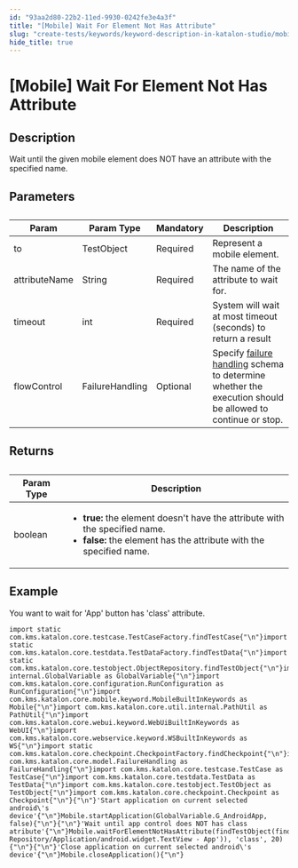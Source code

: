 ```yaml
---
id: "93aa2d80-22b2-11ed-9930-0242fe3e4a3f"
title: "[Mobile] Wait For Element Not Has Attribute"
slug: "create-tests/keywords/keyword-description-in-katalon-studio/mobile-keywords/mobile-wait-for-element-not-has-attribute"
hide_title: true
---
```


# <a id="id_0" class="anchor_top_offset"/><a id="ariaid-title1" class="anchor_top_offset"/>[Mobile] Wait For Element Not Has Attribute


## <a id="id_0__id_1" class="anchor_top_offset"/>Description

              
<p xmlns="http://www.w3.org/1999/xhtml" className="p">Wait until the given mobile element does NOT have an attribute   with the specified name.</p> 
      

## <a id="id_0__id_2" class="anchor_top_offset"/>Parameters

              
<table xmlns="http://www.w3.org/1999/xhtml" className="table anchor_top_offset" id="id_0__693bb8a1-1c1b-4f83-aadb-2bab4e905baf"><caption /><thead className="thead"><tr className><th className="entry anchor_top_offset" id="id_0__693bb8a1-1c1b-4f83-aadb-2bab4e905baf__entry__1">Param</th><th className="entry anchor_top_offset" id="id_0__693bb8a1-1c1b-4f83-aadb-2bab4e905baf__entry__2">Param Type</th><th className="entry anchor_top_offset" id="id_0__693bb8a1-1c1b-4f83-aadb-2bab4e905baf__entry__3">Mandatory</th><th className="entry anchor_top_offset" id="id_0__693bb8a1-1c1b-4f83-aadb-2bab4e905baf__entry__4">Description</th></tr></thead><tbody className="tbody"><tr className><td className="entry" headers="id_0__693bb8a1-1c1b-4f83-aadb-2bab4e905baf__entry__1 id_0__693bb8a1-1c1b-4f83-aadb-2bab4e905baf__entry__2 id_0__693bb8a1-1c1b-4f83-aadb-2bab4e905baf__entry__3 id_0__693bb8a1-1c1b-4f83-aadb-2bab4e905baf__entry__4 ">to</td><td className="entry" headers="id_0__693bb8a1-1c1b-4f83-aadb-2bab4e905baf__entry__1 id_0__693bb8a1-1c1b-4f83-aadb-2bab4e905baf__entry__2 id_0__693bb8a1-1c1b-4f83-aadb-2bab4e905baf__entry__3 id_0__693bb8a1-1c1b-4f83-aadb-2bab4e905baf__entry__4 ">TestObject</td><td className="entry" headers="id_0__693bb8a1-1c1b-4f83-aadb-2bab4e905baf__entry__1 id_0__693bb8a1-1c1b-4f83-aadb-2bab4e905baf__entry__2 id_0__693bb8a1-1c1b-4f83-aadb-2bab4e905baf__entry__3 id_0__693bb8a1-1c1b-4f83-aadb-2bab4e905baf__entry__4 ">Required</td><td className="entry" headers="id_0__693bb8a1-1c1b-4f83-aadb-2bab4e905baf__entry__1 id_0__693bb8a1-1c1b-4f83-aadb-2bab4e905baf__entry__2 id_0__693bb8a1-1c1b-4f83-aadb-2bab4e905baf__entry__3 id_0__693bb8a1-1c1b-4f83-aadb-2bab4e905baf__entry__4 ">Represent a mobile element.</td></tr><tr className><td className="entry" headers="id_0__693bb8a1-1c1b-4f83-aadb-2bab4e905baf__entry__1 id_0__693bb8a1-1c1b-4f83-aadb-2bab4e905baf__entry__2 id_0__693bb8a1-1c1b-4f83-aadb-2bab4e905baf__entry__3 id_0__693bb8a1-1c1b-4f83-aadb-2bab4e905baf__entry__4 ">attributeName</td><td className="entry" headers="id_0__693bb8a1-1c1b-4f83-aadb-2bab4e905baf__entry__1 id_0__693bb8a1-1c1b-4f83-aadb-2bab4e905baf__entry__2 id_0__693bb8a1-1c1b-4f83-aadb-2bab4e905baf__entry__3 id_0__693bb8a1-1c1b-4f83-aadb-2bab4e905baf__entry__4 ">String</td><td className="entry" headers="id_0__693bb8a1-1c1b-4f83-aadb-2bab4e905baf__entry__1 id_0__693bb8a1-1c1b-4f83-aadb-2bab4e905baf__entry__2 id_0__693bb8a1-1c1b-4f83-aadb-2bab4e905baf__entry__3 id_0__693bb8a1-1c1b-4f83-aadb-2bab4e905baf__entry__4 ">Required</td><td className="entry" headers="id_0__693bb8a1-1c1b-4f83-aadb-2bab4e905baf__entry__1 id_0__693bb8a1-1c1b-4f83-aadb-2bab4e905baf__entry__2 id_0__693bb8a1-1c1b-4f83-aadb-2bab4e905baf__entry__3 id_0__693bb8a1-1c1b-4f83-aadb-2bab4e905baf__entry__4 ">The name of the attribute to wait for.</td></tr><tr className><td className="entry" headers="id_0__693bb8a1-1c1b-4f83-aadb-2bab4e905baf__entry__1 id_0__693bb8a1-1c1b-4f83-aadb-2bab4e905baf__entry__2 id_0__693bb8a1-1c1b-4f83-aadb-2bab4e905baf__entry__3 id_0__693bb8a1-1c1b-4f83-aadb-2bab4e905baf__entry__4 ">timeout</td><td className="entry" headers="id_0__693bb8a1-1c1b-4f83-aadb-2bab4e905baf__entry__1 id_0__693bb8a1-1c1b-4f83-aadb-2bab4e905baf__entry__2 id_0__693bb8a1-1c1b-4f83-aadb-2bab4e905baf__entry__3 id_0__693bb8a1-1c1b-4f83-aadb-2bab4e905baf__entry__4 ">int</td><td className="entry" headers="id_0__693bb8a1-1c1b-4f83-aadb-2bab4e905baf__entry__1 id_0__693bb8a1-1c1b-4f83-aadb-2bab4e905baf__entry__2 id_0__693bb8a1-1c1b-4f83-aadb-2bab4e905baf__entry__3 id_0__693bb8a1-1c1b-4f83-aadb-2bab4e905baf__entry__4 ">Required</td><td className="entry" headers="id_0__693bb8a1-1c1b-4f83-aadb-2bab4e905baf__entry__1 id_0__693bb8a1-1c1b-4f83-aadb-2bab4e905baf__entry__2 id_0__693bb8a1-1c1b-4f83-aadb-2bab4e905baf__entry__3 id_0__693bb8a1-1c1b-4f83-aadb-2bab4e905baf__entry__4 ">System will wait at most timeout (seconds) to return a         result</td></tr><tr className><td className="entry" headers="id_0__693bb8a1-1c1b-4f83-aadb-2bab4e905baf__entry__1 id_0__693bb8a1-1c1b-4f83-aadb-2bab4e905baf__entry__2 id_0__693bb8a1-1c1b-4f83-aadb-2bab4e905baf__entry__3 id_0__693bb8a1-1c1b-4f83-aadb-2bab4e905baf__entry__4 ">flowControl</td><td className="entry" headers="id_0__693bb8a1-1c1b-4f83-aadb-2bab4e905baf__entry__1 id_0__693bb8a1-1c1b-4f83-aadb-2bab4e905baf__entry__2 id_0__693bb8a1-1c1b-4f83-aadb-2bab4e905baf__entry__3 id_0__693bb8a1-1c1b-4f83-aadb-2bab4e905baf__entry__4 ">FailureHandling</td><td className="entry" headers="id_0__693bb8a1-1c1b-4f83-aadb-2bab4e905baf__entry__1 id_0__693bb8a1-1c1b-4f83-aadb-2bab4e905baf__entry__2 id_0__693bb8a1-1c1b-4f83-aadb-2bab4e905baf__entry__3 id_0__693bb8a1-1c1b-4f83-aadb-2bab4e905baf__entry__4 ">Optional</td><td className="entry" headers="id_0__693bb8a1-1c1b-4f83-aadb-2bab4e905baf__entry__1 id_0__693bb8a1-1c1b-4f83-aadb-2bab4e905baf__entry__2 id_0__693bb8a1-1c1b-4f83-aadb-2bab4e905baf__entry__3 id_0__693bb8a1-1c1b-4f83-aadb-2bab4e905baf__entry__4 ">Specify <a className="xref" href="/maintain/configure-failure-handling-settings-in-katalon-studio">failure handling</a> schema to         determine whether the execution should be allowed to continue or         stop.</td></tr></tbody></table> 
      

## <a id="id_0__id_3" class="anchor_top_offset"/>Returns

              
<table xmlns="http://www.w3.org/1999/xhtml" className="table anchor_top_offset" id="id_0__6833bd47-7afc-41b6-9544-76baae0ebf54"><caption /><thead className="thead"><tr className><th className="entry anchor_top_offset" id="id_0__6833bd47-7afc-41b6-9544-76baae0ebf54__entry__1">Param Type</th><th className="entry anchor_top_offset" id="id_0__6833bd47-7afc-41b6-9544-76baae0ebf54__entry__2">Description</th></tr></thead><tbody className="tbody"><tr className><td className="entry" headers="id_0__6833bd47-7afc-41b6-9544-76baae0ebf54__entry__1 id_0__6833bd47-7afc-41b6-9544-76baae0ebf54__entry__2 ">boolean</td><td className="entry" headers="id_0__6833bd47-7afc-41b6-9544-76baae0ebf54__entry__1 id_0__6833bd47-7afc-41b6-9544-76baae0ebf54__entry__2 ">         <ul className="ul"><li className="li">             <strong className="ph b">true:</strong> the element doesn't have the attribute             with the specified name.</li><li className="li">             <strong className="ph b">false:</strong> the element has the attribute with the             specified name.</li></ul>       </td></tr></tbody></table> 
      

## <a id="id_0__id_4" class="anchor_top_offset"/>Example

              
<p xmlns="http://www.w3.org/1999/xhtml" className="p">You want to wait for 'App' button has 'class' attribute.</p> 
              
<pre xmlns="http://www.w3.org/1999/xhtml" className="pre codeblock"><code>import static com.kms.katalon.core.testcase.TestCaseFactory.findTestCase{"\n"}import static com.kms.katalon.core.testdata.TestDataFactory.findTestData{"\n"}import static com.kms.katalon.core.testobject.ObjectRepository.findTestObject{"\n"}import internal.GlobalVariable as GlobalVariable{"\n"}import com.kms.katalon.core.configuration.RunConfiguration as RunConfiguration{"\n"}import com.kms.katalon.core.mobile.keyword.MobileBuiltInKeywords as Mobile{"\n"}import com.kms.katalon.core.util.internal.PathUtil as PathUtil{"\n"}import com.kms.katalon.core.webui.keyword.WebUiBuiltInKeywords as WebUI{"\n"}import com.kms.katalon.core.webservice.keyword.WSBuiltInKeywords as WS{"\n"}import static com.kms.katalon.core.checkpoint.CheckpointFactory.findCheckpoint{"\n"}import com.kms.katalon.core.model.FailureHandling as FailureHandling{"\n"}import com.kms.katalon.core.testcase.TestCase as TestCase{"\n"}import com.kms.katalon.core.testdata.TestData as TestData{"\n"}import com.kms.katalon.core.testobject.TestObject as TestObject{"\n"}import com.kms.katalon.core.checkpoint.Checkpoint as Checkpoint{"\n"}{"\n"}'Start application on current selected android\'s device'{"\n"}Mobile.startApplication(GlobalVariable.G_AndroidApp, false){"\n"}{"\n"}'Wait until app control does NOT has class atribute'{"\n"}Mobile.waitForElementNotHasAttribute(findTestObject(findTestObject('Object Repository/Application/android.widget.TextView - App')), 'class', 20){"\n"}{"\n"}'Close application on current selected android\'s device'{"\n"}Mobile.closeApplication(){"\n"}</code></pre> 
            
